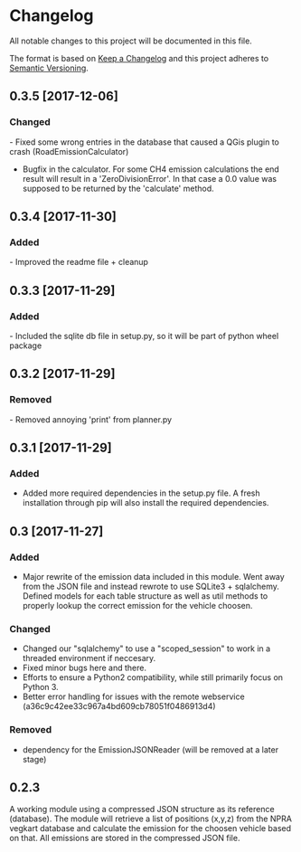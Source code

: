 # Changelog

All notable changes to this project will be documented in this file.

The format is based on [Keep a Changelog](http://keepachangelog.com/en/1.0.0/)
and this project adheres to [Semantic Versioning](http://semver.org/spec/v2.0.0.html).

## 0.3.5 [2017-12-06]
### Changed
- Fixed some wrong entries in the database that caused a QGis plugin to crash (RoadEmissionCalculator)
- Bugfix in the calculator. For some CH4 emission calculations the end result will result in a 'ZeroDivisionError'. In that case a 0.0 value was supposed to be returned by the 'calculate' method.

## 0.3.4 [2017-11-30]
### Added
- Improved the readme file + cleanup

## 0.3.3 [2017-11-29]
### Added
- Included the sqlite db file in setup.py, so it will be part of python wheel package

## 0.3.2 [2017-11-29]
### Removed
- Removed annoying 'print' from planner.py

## 0.3.1 [2017-11-29]
### Added
- Added more required dependencies in the setup.py file. A fresh installation through pip will also install the required dependencies.

## 0.3 [2017-11-27]
### Added
- Major rewrite of the emission data included in this module. Went away from the JSON file and instead rewrote to use SQLite3 + sqlalchemy. Defined models for each table structure as well as util methods to properly lookup the correct emission for the vehicle choosen.

### Changed
- Changed our "sqlalchemy" to use a "scoped_session" to work in a threaded environment if neccesary.
- Fixed minor bugs here and there.
- Efforts to ensure a Python2 compatibility, while still primarily focus on Python 3.
- Better error handling for issues with the remote webservice (a36c9c42ee33c967a4bd609cb78051f0486913d4)

### Removed 
- dependency for the EmissionJSONReader (will be removed at a later stage)

## 0.2.3

A working module using a compressed JSON structure as its reference (database). The module will retrieve a list of positions (x,y,z) from the NPRA vegkart database and calculate the emission for the choosen vehicle based on that. All emissions are stored in the compressed JSON file.
